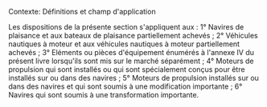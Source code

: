 Contexte: Définitions et champ d'application

Les dispositions de la présente section s'appliquent aux : 1° Navires de plaisance et aux bateaux de plaisance partiellement achevés ; 2° Véhicules nautiques à moteur et aux véhicules nautiques à moteur partiellement achevés ; 3° Eléments ou pièces d'équipement énumérés à l'annexe IV du présent livre lorsqu'ils sont mis sur le marché séparément ; 4° Moteurs de propulsion qui sont installés ou qui sont spécialement conçus pour être installés sur ou dans des navires ; 5° Moteurs de propulsion installés sur ou dans des navires et qui sont soumis à une modification importante ; 6° Navires qui sont soumis à une transformation importante.